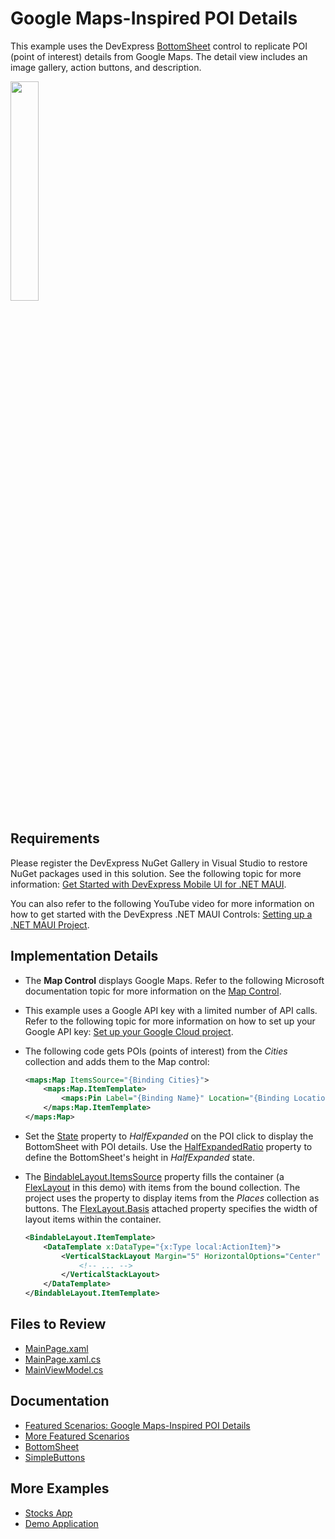 # Google Maps-Inspired POI Details

This example uses the DevExpress [BottomSheet](https://docs.devexpress.com/MAUI/DevExpress.Maui.Controls.BottomSheet) control to replicate POI (point of interest) details from Google Maps. The detail view includes an image gallery, action buttons, and description.

<img src="https://github.com/DevExpress-Examples/maui-bottom-sheet/assets/12169834/20ae4825-4c89-4346-8730-f0481c233714" width="30%"/>


## Requirements

Please register the DevExpress NuGet Gallery in Visual Studio to restore NuGet packages used in this solution. See the following topic for more information: [Get Started with DevExpress Mobile UI for .NET MAUI](https://docs.devexpress.com/MAUI/403249/get-started).

You can also refer to the following YouTube video for more information on how to get started with the DevExpress .NET MAUI Controls: [Setting up a .NET MAUI Project](https://www.youtube.com/watch?v=juJvl5UicIQ).

## Implementation Details

* The **Map Control** displays Google Maps. Refer to the following Microsoft documentation topic for more information on the [Map Control](https://docs.microsoft.com/en-us/dotnet/maui/user-interface/controls/map). 
* This example uses a Google API key with a limited number of API calls. Refer to the following topic for more information on how to set up your Google API key: [Set up your Google Cloud project](https://developers.google.com/maps/documentation/android-sdk/cloud-setup).
* The following code gets POIs (points of interest) from the *Cities* collection and adds them to the Map control: 
    ```xml
    <maps:Map ItemsSource="{Binding Cities}">
        <maps:Map.ItemTemplate>
            <maps:Pin Label="{Binding Name}" Location="{Binding Location}" MarkerClicked="Pin_MarkerClicked" Type="Place"/>
        </maps:Map.ItemTemplate>
    </maps:Map>
    ``` 
* Set the [State](https://docs.devexpress.com/MAUI/DevExpress.Maui.Controls.BottomSheet.State) property to *HalfExpanded* on the POI click to display the BottomSheet with POI details. Use the [HalfExpandedRatio](https://docs.devexpress.com/MAUI/DevExpress.Maui.Controls.BottomSheet.HalfExpandedRatio) property to define the BottomSheet's height in *HalfExpanded* state.
* The [BindableLayout.ItemsSource](https://learn.microsoft.com/en-us/dotnet/maui/user-interface/layouts/bindablelayout) property fills the container (a [FlexLayout](https://learn.microsoft.com/en-us/dotnet/maui/user-interface/layouts/flexlayout) in this demo) with items from the bound collection. The project uses the property to display items from the *Places* collection as buttons. The [FlexLayout.Basis](https://docs.microsoft.com/en-us/dotnet/api/xamarin.forms.flexlayout.basis?view=xamarin-forms) attached property specifies the width of layout items within the container.
  
    ```xml
    <BindableLayout.ItemTemplate>
        <DataTemplate x:DataType="{x:Type local:ActionItem}">
            <VerticalStackLayout Margin="5" HorizontalOptions="Center" FlexLayout.Basis="25%">
                <!-- ... -->
            </VerticalStackLayout>
        </DataTemplate>
    </BindableLayout.ItemTemplate>
    ```

## Files to Review

<!-- default file list -->
* [MainPage.xaml](MainPage.xaml)
* [MainPage.xaml.cs](MainPage.xaml.cs)
* [MainViewModel.cs](MainViewModel.cs)
<!-- default file list end -->

## Documentation

- [Featured Scenarios: Google Maps-Inspired POI Details](https://docs.devexpress.com/MAUI/404467/)
- [More Featured Scenarios](https://docs.devexpress.com/MAUI/404291/scenarios)
- [BottomSheet](https://docs.devexpress.com/MAUI/DevExpress.Maui.Controls.BottomSheet?v=23.1)
- [SimpleButtons](https://docs.devexpress.com/Maui/DevExpress.Maui.Controls.SimpleButton)

## More Examples

* [Stocks App](https://github.com/DevExpress-Examples/maui-stocks-mini)
* [Demo Application](https://github.com/DevExpress-Examples/maui-demo-app)
